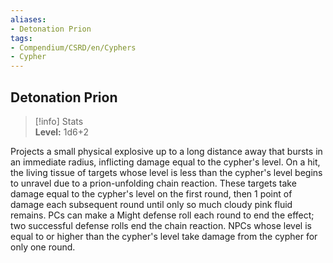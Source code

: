```yaml
---
aliases:
- Detonation Prion
tags:
- Compendium/CSRD/en/Cyphers
- Cypher
---
```


  
## Detonation Prion  
>[!info] Stats  
> **Level:** 1d6+2
  
Projects a small physical explosive up to a long distance away that bursts in an immediate radius, inflicting damage equal to the cypher's level. On a hit, the living tissue of targets whose level is less than the cypher's level begins to unravel due to a prion-unfolding chain reaction. These targets take damage equal to the cypher's level on the first round, then 1 point of damage each subsequent round until only so much cloudy pink fluid remains. PCs can make a Might defense roll each round to end the effect; two successful defense rolls end the chain reaction. NPCs whose level is equal to or higher than the cypher's level take damage from the cypher for only one round.